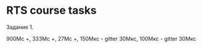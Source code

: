 # RTS course tasks

Задание 1.

900Мс +, 
333Мс +, 
27Мс +, 
150Мкс - gitter 30Мкс, 
100Мкс - gitter 30Мкс
